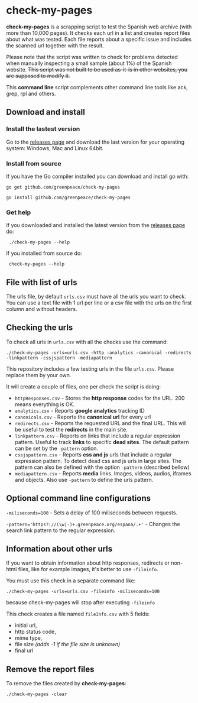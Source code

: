 # check-my-pages

**check-my-pages** is a scrapping script to test the Spanish web archive (with more than 10,000 pages). It checks each url in a list and creates report files about what was tested. Each file reports about a specific issue and includes the scanned url together with the result.

Please note that the script was written to check for problems detected when manually inspecting a small sample (about 1%) of the Spanish website. ~~This script was not built to be used as-it-is in other websites, you are supposed to modify it.~~

This **command line** script complements other command line tools like ack, grep, rpl and others.

## Download and install

### Install the lastest version

Go to the [releases page](https://github.com/greenpeace/check-my-pages/releases) and download the last version for your operating system: Windows, Mac and Linux 64bit.

### Install from source

If you have the Go compiler installed you can download and install go with:

```
go get github.com/greenpeace/check-my-pages

go install github.com/greenpeace/check-my-pages
```

### Get help

If you downloaded and installed the latest version from the [releases page](https://github.com/greenpeace/check-my-pages/releases) do:

```
 ./check-my-pages --help
```

If you installed from source do:

```
 check-my-pages --help
```

## File with list of urls

The urls file, by default `urls.csv` must have all the urls you want to check. You can use a text file with 1 url per line or a csv file with the urls on the first column and without headers.

## Checking the urls

To check all urls in `urls.csv` with all the checks use the command:

```
./check-my-pages -urls=urls.csv -http -analytics -canonical -redirects -linkpattern -cssjspattern -mediapattern
```

This repository includes a few testing urls in the file `urls.csv`. Please replace them by your own.

It will create a couple of files, one per check the script is doing:
* `httpResponses.csv` - Stores the **http response** codes for the URL. 200 means everything is OK.
* `analytics.csv` - Reports **google analytics** tracking ID
* `canonicals.csv` - Reports the **canonical url** for every url
* `redirects.csv` - Reports the requested URL and the final URL. This will be useful to test the **redirects** in the main site.
* `linkpattern.csv` - Reports on links that include a regular expression pattern. Useful to track **links** to specific **dead sites**. The default pattern can be set by the `-pattern` option.
* `cssjspattern.csv` - Reports **css and js** urls that include a regular expression pattern. To detect dead css and js urls in large sites. The pattern can also be defined with the option `-pattern` (described bellow)
* `mediapattern.csv` - Reports **media** links. Images, videos, audios, iframes and objects. Also use `-pattern` to define the urls pattern.

## Optional command line configurations

`-miliseconds=100` - Sets a delay of 100 miliseconds between requests.

`-pattern='https?://(\w|-)+.greenpeace.org/espana/.+'` - Changes the search link pattern to the regular expression.

## Information about other urls

If you want to obtain information about http responses, redirects or non-html files, like for example images, it's better to use `-fileinfo`.

You must use this check in a separate command like:
```
./check-my-pages -urls=urls.csv -fileinfo -miliseconds=100
```
because check-my-pages will stop after executing `-fileinfo`

This check creates a file named `fileInfo.csv` with 5 fields: 
* initial url, 
* http status code, 
* mime type, 
* file size *(adds -1 if the file size is unknown)*
* final url

## Remove the report files

To remove the files created by **check-my-pages**:

```
./check-my-pages -clear 
```
